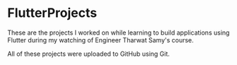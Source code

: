 # FlutterProjects
These are the projects I worked on while learning to build applications using Flutter during my watching of Engineer Tharwat Samy's course.

All of these projects were uploaded to GitHub using Git.